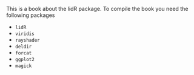 This is a book about the lidR package. To compile the book you need the following packages

- `lidR`
- `viridis`
- `rayshader`
- `deldir`
- `forcat`
- `ggplot2`
- `magick`
